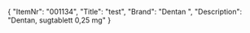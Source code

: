 {
  "ItemNr": "001134",
  "Title": "test",
  "Brand": "Dentan ",
  "Description": "Dentan, sugtablett 0,25 mg"
}